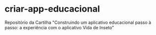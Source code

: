 # criar-app-educacional
Repositório da Cartilha "Construindo um aplicativo educacional passo à passo: a experiência com o aplicativo Vida de Inseto"
